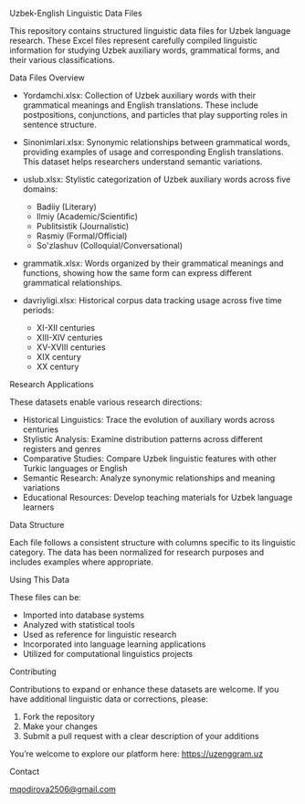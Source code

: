 
Uzbek-English Linguistic Data Files

This repository contains structured linguistic data files for Uzbek language research. These Excel files represent carefully compiled linguistic information for studying Uzbek auxiliary words, grammatical forms, and their various classifications.

Data Files Overview

- Yordamchi.xlsx: Collection of Uzbek auxiliary words with their grammatical meanings and English translations. These include postpositions, conjunctions, and particles that play supporting roles in sentence structure.

- Sinonimlari.xlsx: Synonymic relationships between grammatical words, providing examples of usage and corresponding English translations. This dataset helps researchers understand semantic variations.

- uslub.xlsx: Stylistic categorization of Uzbek auxiliary words across five domains:
  - Badiiy (Literary)
  - Ilmiy (Academic/Scientific)
  - Publitsistik (Journalistic)
  - Rasmiy (Formal/Official)
  - So'zlashuv (Colloquial/Conversational)

- grammatik.xlsx: Words organized by their grammatical meanings and functions, showing how the same form can express different grammatical relationships.

- davriyligi.xlsx: Historical corpus data tracking usage across five time periods:
  - XI-XII centuries
  - XIII-XIV centuries
  - XV-XVIII centuries
  - XIX century
  - XX century

Research Applications

These datasets enable various research directions:

- Historical Linguistics: Trace the evolution of auxiliary words across centuries
- Stylistic Analysis: Examine distribution patterns across different registers and genres
- Comparative Studies: Compare Uzbek linguistic features with other Turkic languages or English
- Semantic Research: Analyze synonymic relationships and meaning variations
- Educational Resources: Develop teaching materials for Uzbek language learners

Data Structure

Each file follows a consistent structure with columns specific to its linguistic category. The data has been normalized for research purposes and includes examples where appropriate.

Using This Data

These files can be:
- Imported into database systems
- Analyzed with statistical tools
- Used as reference for linguistic research
- Incorporated into language learning applications
- Utilized for computational linguistics projects


Contributing

Contributions to expand or enhance these datasets are welcome. If you have additional linguistic data or corrections, please:
1. Fork the repository
2. Make your changes
3. Submit a pull request with a clear description of your additions

You’re welcome to explore our platform here: https://uzenggram.uz

Contact

mqodirova2506@gmail.com
